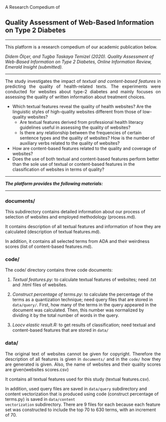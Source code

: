 A Research Compedium of <h2>Quality Assessment of Web-Based Information on Type 2 Diabetes</h2> 
<hr>

This platform is a research compedium of our academic publication below.

<i>Didem Ölçer, and Tugba Taskaya Temizel (2020). Quality Assessment of Web-Based Information on Type 2 Diabetes, Online Information Review, Emerald Insight (submitted).</i>
<hr>

<p style="text-align: justify;">The study investigates the impact of <i>textual and content-based features</i> in predicting the quality of health-related texts. The experiments were conducted for websites about type-2 diabetes and mainly focuses on assessing the quality of written information about treatment choices.</p>
<ul>
<li>Which textual features reveal the quality of health websites? Are the linguistic styles of high-quality websites different from those of low-quality websites?
<ul>
<li>Are textual features derived from professional health literacy guidelines useful in assessing the quality of websites?</li>
<li>Is there any relationship between the frequencies of certain sentence types and the quality of websites? How is the number of auxiliary verbs related to the quality of websites?</li>
</ul>
</li>
<li>How are content-based features related to the quality and coverage of websites?</li>
<li>Does the use of both textual and content-based features perform better than the sole use of textual or content-based features in the classification of websites in terms of quality?</li>
</ul>
<hr>

<b><i>The platform provides the following materials:</i></b>
<hr>
<p></p>
<p><h3>documents/</b></h3>

<p>This subdirectory contains detailed information about our process of selection of websites and employed methodology (process.md).</p>
<p>It contains description of all textual features and information of how they are calculated (description of textual features.md).</p>
<p>In addition, it contains all selected terms from ADA and their weirdness scores (list of content-based features.md).</p>
<p></p>

<h3>code/</h3>

The code/ directory contains three code documents:

1. <i>Textual features.py:</i> to calculate textual features of websites; need .txt and .html files of websites.

2. <i>Construct percentage of terms.py:</i> to calculate the percentage of the terms as a quantization technique; need query files that are stored in <code>data/query/</code>. First, how many of the terms in the query appeared in the document was calculated. Then, this number was normalized by dividing it by the total number of words in the query.   

3. <i>Loocv elastic result.R:</i> to get results of classification; need textual and content-based features that are stored in <code>data/</code>

<h3>data/</h3>

<p style="text-align: justify;">The original text of websites cannot be given for copyright. Therefore the description of all features is given in <code>documents/</code> and in the <code>code/</code> how they are generated is given. Also, the name of websites and their quality scores are given(websites scores.csv)</p>

It contains all textual features used for this study (textual features.csv). 

In addition, used query files are saved in <code>data/query</code> subdirectory and content vectorization that is produced using code (construct percentage of terms.py) is saved in <code>data/content vectorization</code> subdirectory. There are 9 files for each because each feature set was constructed to include the top 70 to 630 terms, with an increment of 70. 

